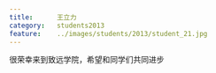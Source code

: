 ```yaml
---
title:		王立力
category:	students2013
feature:	../images/students/2013/student_21.jpg
---
```

很荣幸来到致远学院，希望和同学们共同进步


